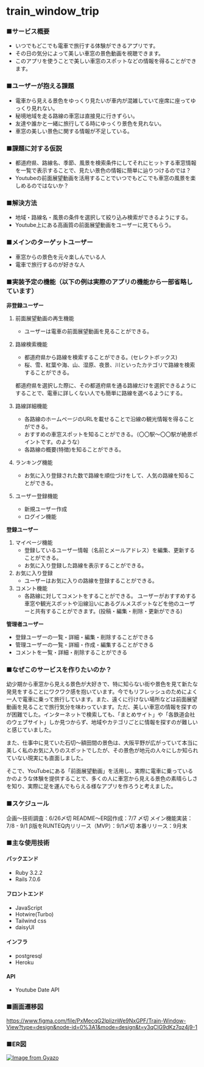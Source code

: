# train_window_trip
### ■サービス概要

- いつでもどこでも電車で旅行する体験ができるアプリです。
- その日の気分によって美しい車窓の景色動画を視聴できます。
- このアプリを使うことで美しい車窓のスポットなどの情報を得ることができます。

### ■ユーザーが抱える課題

- 電車から見える景色をゆっくり見たいが車内が混雑していて座席に座ってゆっくり見れない。
- 秘境地域を走る路線の車窓は直接見に行きずらい。
- 友達や誰かと一緒に旅行してる時にゆっくり景色を見れない。
- 車窓の美しい景色に関する情報が不足している。

### ■課題に対する仮説

- 都道府県、路線名、季節、風景を検索条件にしてそれにヒットする車窓情報を一覧で表示することで、見たい景色の情報に簡単に辿りつけるのでは？
- Youtubeの前面展望動画を活用することでいつでもどこでも車窓の風景を楽しめるのではないか？

### ■解決方法

- 地域・路線名・風景の条件を選択して絞り込み検索ができるようにする。
- Youtube上にある高画質の前面展望動画をユーザーに見てもらう。

### ■メインのターゲットユーザー

- 車窓からの景色を元々楽しんでいる人
- 電車で旅行するのが好きな人

### ■実装予定の機能（以下の例は実際のアプリの機能から一部省略しています）

**非登録ユーザー**

1. 前面展望動画の再生機能
    - ユーザーは電車の前面展望動画を見ることができる。
2. 路線検索機能
    - 都道府県から路線を検索することができる。(セレクトボックス)
    - 桜、雪、紅葉や海、山、湿原、夜景、川といったカテゴリで路線を検索することができる。
    
    都道府県を選択した際に、その都道府県を通る路線だけを選択できるようにすることで、電車に詳しくない人でも簡単に路線を選べるようにする。
    
3. 路線詳細機能
    - 各路線のホームページのURLを載せることで沿線の観光情報を得ることができる。
    - おすすめの車窓スポットを知ることができる。（〇〇駅〜〇〇駅が絶景ポイントです。のような）
    - 各路線の概要(特徴)を知ることができる。
4. ランキング機能
    - お気に入り登録された数で路線を順位づけをして、人気の路線を知ることができる。
5. ユーザー登録機能
    - 新規ユーザー作成
    - ログイン機能

**登録ユーザー**

1. マイページ機能
    - 登録しているユーザー情報（名前とメールアドレス）を編集、更新することができる。
    - お気に入り登録した路線を表示することができる。
2. お気に入り登録
    - ユーザーはお気に入りの路線を登録することができる。
3. コメント機能
    - 各路線に対してコメントをすることができる。 ユーザーがおすすめする車窓や観光スポットや沿線沿いにあるグルメスポットなどを他のユーザーと共有することができます。(投稿・編集・削除・更新ができる)

**管理者ユーザー**

- 登録ユーザーの一覧・詳細・編集・削除することができる
- 管理ユーザーの一覧・詳細・作成・編集することができる
- コメントを一覧・詳細・削除することができる

### ■なぜこのサービスを作りたいのか？

幼少期から車窓から見える景色が大好きで、特に知らない街や景色を見て新たな発見をすることにワクワク感を抱いています。今でもリフレッシュのためによく一人で電車に乗って旅行しています。また、遠くに行けない場所などは前面展望動画を見ることで旅行気分を味わっています。ただ、美しい車窓の情報を探すのが困難でした。インターネットで検索しても、「まとめサイト」や「各鉄道会社のウェブサイト」しか見つからず、地域やカテゴリごとに情報を探すのが難しいと感じていました。

また、仕事中に見ていた石切〜額田間の景色は、大阪平野が広がっていて本当に美しく私のお気に入りのスポットでしたが、その景色が地元の人々にしか知られていない現実にも直面しました。

そこで、YouTubeにある「前面展望動画」を活用し、実際に電車に乗っているかのような体験を提供することで、多くの人に車窓から見える景色の素晴らしさを知り、実際に足を運んでもらえる様なアプリを作ろうと考えました。

### ■スケジュール

企画〜技術調査：6/26〆切
README〜ER図作成：7/7 〆切
メイン機能実装：7/8 - 9/1
β版をRUNTEQ内リリース（MVP）：9/1〆切
本番リリース：9月末

### ■主な使用技術
#### バックエンド
- Ruby 3.2.2
- Rails 7.0.6
#### フロントエンド
- JavaScript
- Hotwire(Turbo)
- Tailwind css
- daisyUI
#### インフラ
- postgresql
- Heroku
#### API
- Youtube Date API

### ■画面遷移図
https://www.figma.com/file/PxMecqG2lpliznWe9NxGPF/Train-Window-View?type=design&node-id=0%3A1&mode=design&t=y3qClG9dKz7qz4j9-1

### ■ER図
[![Image from Gyazo](https://i.gyazo.com/27a331c0dfee97d96b8e78067a3fa9b5.png)](https://gyazo.com/27a331c0dfee97d96b8e78067a3fa9b5)